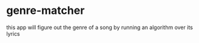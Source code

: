 # genre-matcher
this app will figure out the genre of a song by running an algorithm over its lyrics
